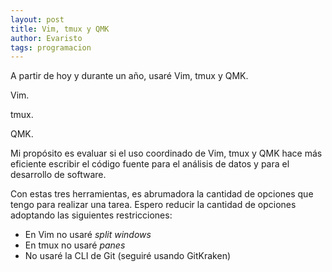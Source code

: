 ```yaml
---
layout: post
title: Vim, tmux y QMK
author: Evaristo
tags: programacion
---
```


A partir de hoy y durante un año, usaré Vim, tmux y QMK.

Vim.

tmux.

QMK.

Mi propósito es evaluar si el uso coordinado de Vim, tmux y QMK hace más eficiente escribir el código fuente para el
análisis de datos y para el desarrollo de software. 

Con estas tres herramientas, es abrumadora la cantidad de opciones que tengo para realizar una tarea. Espero reducir la
cantidad de opciones adoptando las siguientes restricciones:

- En Vim no usaré _split windows_
- En tmux no usaré _panes_
- No usaré la CLI de Git (seguiré usando GitKraken)

